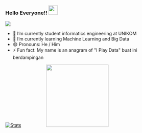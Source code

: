 ### Hello Everyone!!  <img src="https://github.com/wildanmjjhd29/wildanmjjhd29/blob/master/assets/Hi.gif" width="29px">
![](https://komarev.com/ghpvc/?username=wildanmjjhd29&label=Profile%20Visits&color=blue&style=for-the-badge)


  - 🔭 I’m currently student informatics engineering at UNIKOM
  - 🌱 I’m currently learning Machine Learning and Big Data
  - 😄 Pronouns: He / Him
  - ⚡ Fun fact: My name is an anagram of "I Play Data"   buat ini berdampingan

  
[![Stats](https://github-readme-stats.vercel.app/api?username=wildanmjjhd29&show_icons=true&theme=radical)](https://github-readme-stats.vercel.app/api?username=wildanmjjhd29&show_icons=true&theme=radical)&nbsp; &nbsp; &nbsp; &nbsp; &nbsp; &nbsp; &nbsp; &nbsp; &nbsp; &nbsp; <img src="https://github.com/wildanmjjhd29/wildanmjjhd29/blob/master/assets/saved.gif" width="195">
